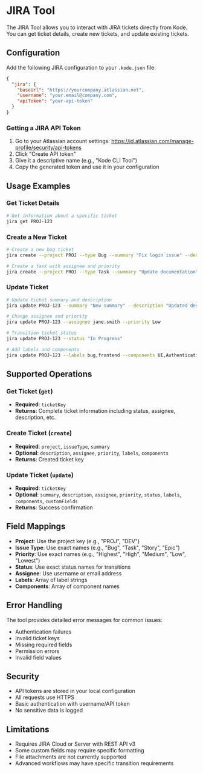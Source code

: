 # JIRA Tool

The JIRA Tool allows you to interact with JIRA tickets directly from Kode. You can get ticket details, create new tickets, and update existing tickets.

## Configuration

Add the following JIRA configuration to your `.kode.json` file:

```json
{
  "jira": {
    "baseUrl": "https://yourcompany.atlassian.net",
    "username": "your.email@company.com",
    "apiToken": "your-api-token"
  }
}
```

### Getting a JIRA API Token

1. Go to your Atlassian account settings: https://id.atlassian.com/manage-profile/security/api-tokens
2. Click "Create API token"
3. Give it a descriptive name (e.g., "Kode CLI Tool")
4. Copy the generated token and use it in your configuration

## Usage Examples

### Get Ticket Details
```bash
# Get information about a specific ticket
jira get PROJ-123
```

### Create a New Ticket
```bash
# Create a new bug ticket
jira create --project PROJ --type Bug --summary "Fix login issue" --description "Users cannot log in with valid credentials"

# Create a task with assignee and priority
jira create --project PROJ --type Task --summary "Update documentation" --assignee john.doe --priority High
```

### Update Ticket
```bash
# Update ticket summary and description
jira update PROJ-123 --summary "New summary" --description "Updated description"

# Change assignee and priority
jira update PROJ-123 --assignee jane.smith --priority Low

# Transition ticket status
jira update PROJ-123 --status "In Progress"

# Add labels and components
jira update PROJ-123 --labels bug,frontend --components UI,Authentication
```

## Supported Operations

### Get Ticket (`get`)
- **Required**: `ticketKey`
- **Returns**: Complete ticket information including status, assignee, description, etc.

### Create Ticket (`create`)
- **Required**: `project`, `issueType`, `summary`
- **Optional**: `description`, `assignee`, `priority`, `labels`, `components`
- **Returns**: Created ticket key

### Update Ticket (`update`)
- **Required**: `ticketKey`
- **Optional**: `summary`, `description`, `assignee`, `priority`, `status`, `labels`, `components`, `customFields`
- **Returns**: Success confirmation

## Field Mappings

- **Project**: Use the project key (e.g., "PROJ", "DEV")
- **Issue Type**: Use exact names (e.g., "Bug", "Task", "Story", "Epic")
- **Priority**: Use exact names (e.g., "Highest", "High", "Medium", "Low", "Lowest")
- **Status**: Use exact status names for transitions
- **Assignee**: Use username or email address
- **Labels**: Array of label strings
- **Components**: Array of component names

## Error Handling

The tool provides detailed error messages for common issues:
- Authentication failures
- Invalid ticket keys
- Missing required fields
- Permission errors
- Invalid field values

## Security

- API tokens are stored in your local configuration
- All requests use HTTPS
- Basic authentication with username/API token
- No sensitive data is logged

## Limitations

- Requires JIRA Cloud or Server with REST API v3
- Some custom fields may require specific formatting
- File attachments are not currently supported
- Advanced workflows may have specific transition requirements
